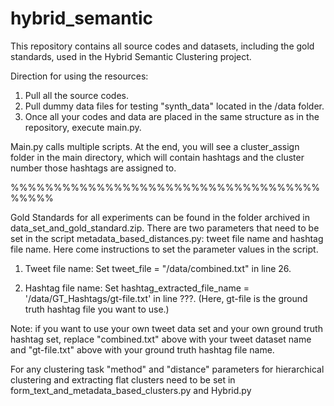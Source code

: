 # hybrid_semantic

This repository contains all source codes and datasets, including the gold standards, used in the Hybrid Semantic Clustering project. 

Direction for using the resources:
1. Pull all the source codes.
2. Pull dummy data files for testing "synth_data" located in the /data folder. 
3. Once all your codes and data are placed in the same structure as in the repository, execute main.py.

Main.py calls multiple scripts. At the end, you will see a cluster_assign folder in the main directory, which will contain hashtags and the cluster number those hashtags are assigned to. 


%%%%%%%%%%%%%%%%%%%%%%%%%%%%%%%%%%%%%%%%%

Gold Standards for all experiments can be found in the folder archived in data_set_and_gold_standard.zip.
There are two parameters that need to be set in the script metadata_based_distances.py: tweet file name and hashtag file name.  Here come instructions to set the parameter values in the script.  

1. Tweet file name:
Set tweet_file = "/data/combined.txt" in line 26.

2. Hashtag file name:
Set hashtag_extracted_file_name = '/data/GT_Hashtags/gt-file.txt' in line ???. (Here, gt-file is the ground truth hashtag file you want to use.)

Note: if you want to use your own tweet data set and your own ground truth hashtag set, replace "combined.txt" above with your tweet dataset name and "gt-file.txt" above with your ground truth hashtag file name.

For any clustering task "method" and "distance" parameters for hierarchical clustering and extracting flat clusters need to be set in form_text_and_metadata_based_clusters.py and Hybrid.py

